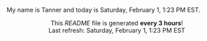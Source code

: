 My name is Tanner and today is Saturday, February 1, 1:23 PM EST.

<p align="center">This <i>README</i> file is generated <b>every 3 hours</b>!</br>Last refresh: Saturday, February 1, 1:23 PM EST<br /></p>
